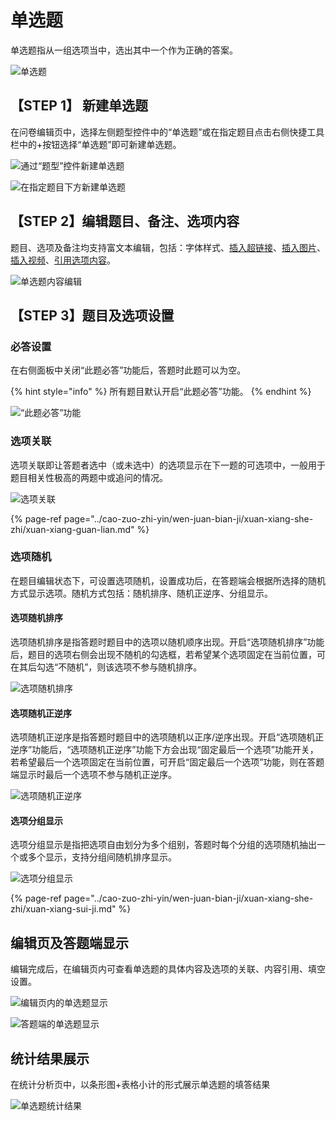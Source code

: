 # 单选题

单选题指从一组选项当中，选出其中一个作为正确的答案。

![&#x5355;&#x9009;&#x9898;](../.gitbook/assets/image%20%28291%29.png)

## 【STEP 1】 新建单选题

在问卷编辑页中，选择左侧题型控件中的“单选题”或在指定题目点击右侧快捷工具栏中的+按钮选择“单选题”即可新建单选题。

![&#x901A;&#x8FC7;&#x201C;&#x9898;&#x578B;&#x201D;&#x63A7;&#x4EF6;&#x65B0;&#x5EFA;&#x5355;&#x9009;&#x9898;](../.gitbook/assets/image%20%28339%29.png)

![&#x5728;&#x6307;&#x5B9A;&#x9898;&#x76EE;&#x4E0B;&#x65B9;&#x65B0;&#x5EFA;&#x5355;&#x9009;&#x9898;](../.gitbook/assets/image%20%2893%29.png)

## 【STEP 2】编辑题目、备注、选项内容

题目、选项及备注均支持富文本编辑，包括：字体样式、[插入超链接](../cao-zuo-zhi-yin/wen-juan-bian-ji/cha-ru-chao-lian-jie.md)、[插入图片](../cao-zuo-zhi-yin/wen-juan-bian-ji/cha-ru-tu-pian.md)、[插入视频](../cao-zuo-zhi-yin/wen-juan-bian-ji/cha-ru-shi-pin.md)、[引用选项内容](../cao-zuo-zhi-yin/wen-juan-bian-ji/nei-rong-yin-yong.md)。

![&#x5355;&#x9009;&#x9898;&#x5185;&#x5BB9;&#x7F16;&#x8F91;](../.gitbook/assets/image%20%28273%29.png)

## 【STEP 3】题目及选项设置

### 必答设置

在右侧面板中关闭“此题必答”功能后，答题时此题可以为空。

{% hint style="info" %}
所有题目默认开启“此题必答”功能。
{% endhint %}

![&#x201C;&#x6B64;&#x9898;&#x5FC5;&#x7B54;&#x201D;&#x529F;&#x80FD;](../.gitbook/assets/image%20%2891%29.png)

### 选项关联

选项关联即让答题者选中（或未选中）的选项显示在下一题的可选项中，一般用于题目相关性极高的两题中或追问的情况。

![&#x9009;&#x9879;&#x5173;&#x8054;](../.gitbook/assets/image%20%28227%29.png)

{% page-ref page="../cao-zuo-zhi-yin/wen-juan-bian-ji/xuan-xiang-she-zhi/xuan-xiang-guan-lian.md" %}

### 选项随机

在题目编辑状态下，可设置选项随机，设置成功后，在答题端会根据所选择的随机方式显示选项。随机方式包括：随机排序、随机正逆序、分组显示。

#### 选项随机排序

选项随机排序是指答题时题目中的选项以随机顺序出现。开启“选项随机排序”功能后，题目的选项右侧会出现不随机的勾选框，若希望某个选项固定在当前位置，可在其后勾选“不随机”，则该选项不参与随机排序。

![&#x9009;&#x9879;&#x968F;&#x673A;&#x6392;&#x5E8F;](../.gitbook/assets/image%20%28118%29.png)

#### 选项随机正逆序

选项随机正逆序是指答题时题目中的选项随机以正序/逆序出现。开启“选项随机正逆序”功能后，“选项随机正逆序”功能下方会出现“固定最后一个选项”功能开关，若希望最后一个选项固定在当前位置，可开启“固定最后一个选项”功能，则在答题端显示时最后一个选项不参与随机正逆序。

![&#x9009;&#x9879;&#x968F;&#x673A;&#x6B63;&#x9006;&#x5E8F;](../.gitbook/assets/image%20%28340%29.png)

#### 选项分组显示

选项分组显示是指把选项自由划分为多个组别，答题时每个分组的选项随机抽出一个或多个显示，支持分组间随机排序显示。

![&#x9009;&#x9879;&#x5206;&#x7EC4;&#x663E;&#x793A;](../.gitbook/assets/image%20%28135%29.png)

{% page-ref page="../cao-zuo-zhi-yin/wen-juan-bian-ji/xuan-xiang-she-zhi/xuan-xiang-sui-ji.md" %}

## 编辑页及答题端显示

编辑完成后，在编辑页内可查看单选题的具体内容及选项的关联、内容引用、填空设置。

![&#x7F16;&#x8F91;&#x9875;&#x5185;&#x7684;&#x5355;&#x9009;&#x9898;&#x663E;&#x793A;](../.gitbook/assets/image%20%28235%29.png)

![&#x7B54;&#x9898;&#x7AEF;&#x7684;&#x5355;&#x9009;&#x9898;&#x663E;&#x793A;](../.gitbook/assets/image%20%28160%29.png)

## 统计结果展示

在统计分析页中，以条形图+表格小计的形式展示单选题的填答结果

![&#x5355;&#x9009;&#x9898;&#x7EDF;&#x8BA1;&#x7ED3;&#x679C;](../.gitbook/assets/image%20%28309%29.png)



